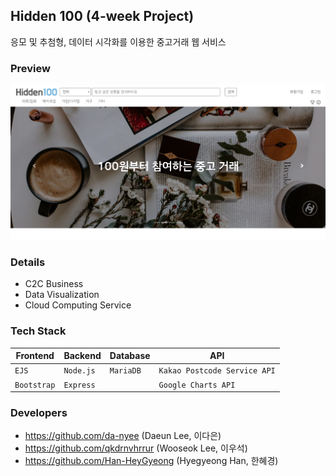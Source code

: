 ## Hidden 100 (4-week Project)
응모 및 추첨형, 데이터 시각화를 이용한 중고거래 웹 서비스

### Preview
![hidden_100_main](./img/hidden_100.PNG)

### Details
- C2C Business
- Data Visualization
- Cloud Computing Service

### Tech Stack
|Frontend   |Backend  |Database |API                         |
|-----------|---------|---------|----------------------------|
|`EJS`      |`Node.js`|`MariaDB`|`Kakao Postcode Service API`|
|`Bootstrap`|`Express`|         |`Google Charts API`         |

### Developers
- https://github.com/da-nyee (Daeun Lee, 이다은)
- https://github.com/qkdrnvhrrur (Wooseok Lee, 이우석)
- https://github.com/Han-HeyGyeong (Hyegyeong Han, 한혜경)